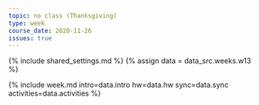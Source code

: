 ```yaml
---
topic: no class (Thanksgiving)
type: week
course_date: 2020-11-26
issues: true
---
```


{% include shared_settings.md %}
{% assign data = data_src.weeks.w13 %}

{% include week.md
  intro=data.intro
  hw=data.hw
  sync=data.sync
  activities=data.activities
%}
